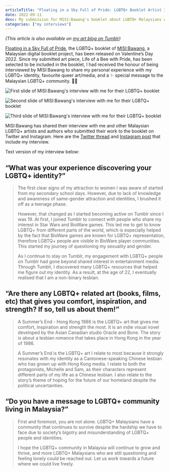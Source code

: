 ```yaml
---
articleTitle: "Floating in a Sky Full of Pride: LGBTQ+ Booklet Artist Interview from MISI:Bawang"
date: 2022-09-11
desc: My submission for MISI:Bawang's booklet about LGBTQ+ Malaysians was accepted and published. Here is MISI:Bawang's interview with me regarding my work and my queer identity.
categories: ["my interviews"]
---
```


<p class="center-text"><i>(This article is also available on <a href="https://leilukinart.tumblr.com/post/676165415142031360/misibawang-a-malaysian-digital-booklet-project">my art blog on Tumblr</a>)</i></p>

[Floating in a Sky Full of Pride](https://bawangqueerbooklet.msolidariti.org/), the LGBTQ+ booklet of [MISI:Bawang](https://misibawang.msolidariti.org/), a Malaysian digital booklet project, has been released on Valentine’s Day 2022. Since my submitted art piece, Life of a Bee with Pride, has been selected to be included in the booklet, I had received the honour of being interviewed by MISI:Bawang to share my personal experience with my LGBTQ+ identity, favourite queer art/media, and a ✨ special message to the Malaysian LGBTQ+ community. 🏳‍🌈

![First slide of MISI:Bawang's interview with me for their LGBTQ+ booklet](/assets/images/articles/lgbtq-booklet-interview-misi-bawang/Bawang-Booklet-Interview-Leilukin-1.avif)

![Second slide of MISI:Bawang's interview with me for their LGBTQ+ booklet](/assets/images/articles/lgbtq-booklet-interview-misi-bawang/Bawang-Booklet-Interview-Leilukin-2.avif)

![Third slide of MISI:Bawang's interview with me for their LGBTQ+ booklet](/assets/images/articles/lgbtq-booklet-interview-misi-bawang/Bawang-Booklet-Interview-Leilukin-3.avif)

MISI:Bawang has shared their interview with me and other Malaysian LGBTQ+ artists and authors who submitted their work to the booklet on Twitter and Instagram. Here are the [Twitter thread](https://twitter.com/misi_bawang/status/1470247663471763464) and [Instagram post](https://www.instagram.com/p/CXSlIbsJXsM/) that include my interview.

Text version of my interview below:

## **“What was your experience discovering your LGBTQ+ identity?”**

> The first clear signs of my attraction to women I was aware of started from my secondary school days. However, due to lack of knowledge and awareness of same-gender attraction and identities, I brushed it off as a teenage phase.
>
> However, that changed as I started becoming active on Tumblr since I was 19. At first, I joined Tumblr to connect with people who share my interest in Star Wars and BioWare games. This led me to get to know LGBTQ+ from different parts of the world, which is especially helped by the fact that BioWare games are known for LGBTQ+ representation, therefore LGBTQ+ people are visible in BioWare player communities. This started my journey of questioning my sexuality and gender.
>
> As I continue to stay on Tumblr, my engagement with LGBTQ+ people on Tumblr had gone beyond shared interest in entertainment media. Through Tumblr, I discovered many LGBTQ+ resources that helped me figure out my identity. As a result, at the age of 22, I eventually realised that I am a non-binary lesbian.

## **“Are there any LGBTQ+ related art (books, films, etc) that gives you comfort, inspiration, and strength? If so, tell us about them!”**

> A Summer’s End - Hong Kong 1986 is the LGBTQ+ art that gives me comfort, inspiration and strength the most. It is an indie visual novel developed by the Asian Canadian studio Oracle and Bone. The story is about a lesbian romance that takes place in Hong Kong in the year of 1986.
>
> A Summer’s End is the LGBTQ+ art I relate to most because it strongly resonates with my identity as a Cantonese-speaking Chinese lesbian who has grown up with Hong Kong media. I relate to both the protagonists, Michelle and Sam, as their characters represent different parts of my life as a Chinese lesbian. I also relate to the story’s theme of hoping for the future of our homeland despite the political uncertainties.

## **“Do you have a message to LGBTQ+ community living in Malaysia?”**

> First and foremost, you are not alone. LGBTQ+ Malaysians have a community that continues to survive despite the hardship we have to face due to society’s bigotry and misunderstanding of LGBTQ+ people and identities.
>
> I hope the LGBTQ+ community in Malaysia will continue to grow and thrive, and more LGBTQ+ Malaysians who are still questioning and feeling lonely could be reached out. Let us work towards a future where we could live freely.